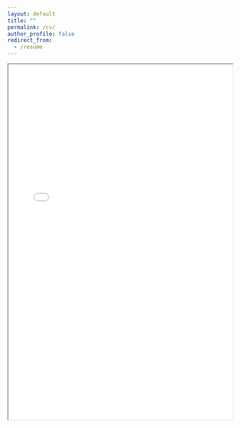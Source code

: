 ```yaml
---
layout: default
title: ""
permalink: /cv/
author_profile: false
redirect_from:
  - /resume
---
```


<iframe src="/files/Sikorskaya_CV_Long.pdf" width="100%" height="800" ></iframe>
<!--
Download the most recent version of my CV [here](http://staisiya.github.io/files/Academic_CV_Short.pdf). -->

<!-- {% include base_path %}
width="100%" height="500" frameborder="no" border="0" marginwidth="0" marginheight="0"
Education
======
* B.S. in GitHub, GitHub University, 2012
* M.S. in Jekyll, GitHub University, 2014
* Ph.D in Version Control Theory, GitHub University, 2018 (expected)

Work experience
======
* Summer 2015: Research Assistant
  * Github University
  * Duties included: Tagging issues
  * Supervisor: Professor Git

* Fall 2015: Research Assistant
  * Github University
  * Duties included: Merging pull requests
  * Supervisor: Professor Hub

Skills
======
* Skill 1
* Skill 2
  * Sub-skill 2.1
  * Sub-skill 2.2
  * Sub-skill 2.3
* Skill 3

Publications
======
  <ul>{% for post in site.publications %}
    {% include archive-single-cv.html %}
  {% endfor %}</ul>

Talks
======
  <ul>{% for post in site.talks %}
    {% include archive-single-talk-cv.html %}
  {% endfor %}</ul>

Teaching
======
  <ul>{% for post in site.teaching %}
    {% include archive-single-cv.html %}
  {% endfor %}</ul>

Service and leadership
======
* Currently signed in to 43 different slack teams -->
